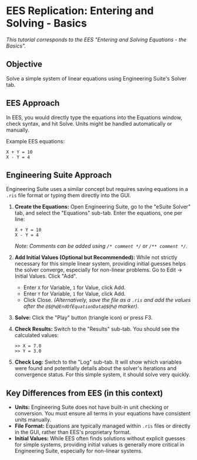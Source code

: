 # EES Replication: Entering and Solving - Basics

*This tutorial corresponds to the EES "Entering and Solving Equations - the Basics".*

## Objective

Solve a simple system of linear equations using Engineering Suite's Solver tab.

## EES Approach

In EES, you would directly type the equations into the Equations window, check syntax, and hit Solve. Units might be handled automatically or manually.

Example EES equations:
```
X + Y = 10
X - Y = 4
```

## Engineering Suite Approach

Engineering Suite uses a similar concept but requires saving equations in a `.ris` file format or typing them directly into the GUI.

1.  **Create the Equations:**
    Open Engineering Suite, go to the "eSuite Solver" tab, and select the "Equations" sub-tab. Enter the equations, one per line:
    ```text
    X + Y = 10
    X - Y = 4
    ```
    *Note: Comments can be added using `/* comment */` or `/** comment */`.*

2.  **Add Initial Values (Optional but Recommended):**
    While not strictly necessary for this simple linear system, providing initial guesses helps the solver converge, especially for non-linear problems. Go to Edit -> Initial Values. Click "Add".
    *   Enter `X` for Variable, `1` for Value, click Add.
    *   Enter `Y` for Variable, `1` for Value, click Add.
    *   Click Close.
    *(Alternatively, save the file as a `.ris` and add the values after the `@$@%@EndOfEquationData@$@%@` marker).*

3.  **Solve:**
    Click the "Play" button (triangle icon) or press F3.

4.  **Check Results:**
    Switch to the "Results" sub-tab. You should see the calculated values:
    ```
    >> X = 7.0
    >> Y = 3.0
    ```

5.  **Check Log:**
    Switch to the "Log" sub-tab. It will show which variables were found and potentially details about the solver's iterations and convergence status. For this simple system, it should solve very quickly.

## Key Differences from EES (in this context)

*   **Units:** Engineering Suite does not have built-in unit checking or conversion. You must ensure all terms in your equations have consistent units manually.
*   **File Format:** Equations are typically managed within `.ris` files or directly in the GUI, rather than EES's proprietary format.
*   **Initial Values:** While EES often finds solutions without explicit guesses for simple systems, providing initial values is generally more critical in Engineering Suite, especially for non-linear systems.
